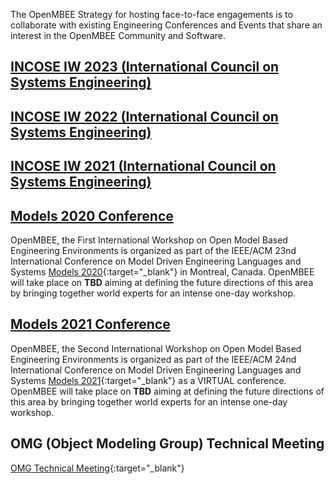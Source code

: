 <!-- ---
layout: default
title: Events
permalink: events.html
--- -->

The OpenMBEE Strategy for hosting face-to-face engagements is to collaborate with existing Engineering Conferences and Events that share an interest in the OpenMBEE Community and Software.

## [INCOSE IW 2023 (International Council on Systems Engineering)](https://openmbee.atlassian.net/l/cp/uGKBGrFz)

## [INCOSE IW 2022 (International Council on Systems Engineering)](https://openmbee.atlassian.net/l/cp/dL1amLeQ)

## [INCOSE IW 2021 (International Council on Systems Engineering)](incose2021.html)

## [Models 2020 Conference](models2020landing.html)

OpenMBEE, the First International Workshop on Open Model Based Engineering Environments is organized as part of the IEEE/ACM 23nd International Conference on Model Driven Engineering Languages and Systems [Models 2020](http://www.modelsconference.org/){:target="_blank"} in Montreal, Canada.
OpenMBEE will take place on <strong>TBD</strong> aiming at defining the future directions of this area by bringing together world experts for an intense one-day workshop.

## [Models 2021 Conference](https://openmbee.atlassian.net/wiki/spaces/OPENMBEE/pages/81395713/MODELS+2021)

OpenMBEE, the Second International Workshop on Open Model Based Engineering Environments is organized as part of the IEEE/ACM 24nd International Conference on Model Driven Engineering Languages and Systems [Models 2021](http://www.modelsconference.org/){:target="_blank"} as a VIRTUAL conference.
OpenMBEE will take place on <strong>TBD</strong> aiming at defining the future directions of this area by bringing together world experts for an intense one-day workshop.


## OMG (Object Modeling Group) Technical Meeting
[OMG Technical Meeting](https://www.omg.org/events/){:target="_blank"}
